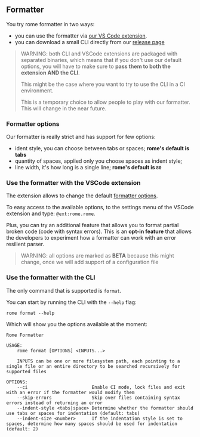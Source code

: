 ## Formatter

You try rome formatter in two ways:

- you can use the formatter via [our VS Code extension](https://marketplace.visualstudio.com/items?itemName=rome.rome).
- you can download a small CLI directly from our [release page](https://github.com/rome/tools/releases)

> WARNING: both CLI and VSCode extensions are packaged with separated binaries, which means that if you don't 
> use our default options, you will have to make sure to **pass them to both the extension AND the CLI**.
> 
> This might be the case where you want to try to use the CLI in a CI environment.
> 
> This is a temporary choice to allow people to play with our formatter. This will change in the near future.


### Formatter options

Our formatter is really strict and has support for few options:

- ident style, you can choose between tabs or spaces; **rome's default is tabs**
- quantity of spaces, applied only you choose spaces as indent style; 
- line width, it's how long is a single line; **rome's default is `80`**

### Use the formatter with the VSCode extension

The extension allows to change the default [formatter options](#formatter-options). 

To easy access to the available options, to the settings menu of the VSCode extension and type: `@ext:rome.rome`.

Plus, you can try an additional feature that allows you to format partial broken code (code with syntax errors).
This is an **opt-in feature** that allows the developers to experiment how a formatter can work with an error resilient parser.

> WARNING: all options are marked as **BETA** because this might change, once we will add support of a configuration file

### Use the formatter with the CLI

The only command that is supported is `format`.

You can start by running the CLI with the `--help` flag:

```shell
rome format --help
```

Which will show you the options available at the moment:

```shell
Rome Formatter

USAGE:
    rome format [OPTIONS] <INPUTS...>

    INPUTS can be one or more filesystem path, each pointing to a single file or an entire directory to be searched recursively for supported files

OPTIONS:
    --ci                        Enable CI mode, lock files and exit with an error if the formatter would modify them
    --skip-errors               Skip over files containing syntax errors instead of returning an error
    --indent-style <tabs|space> Determine whether the formatter should use tabs or spaces for indentation (default: tabs)
    --indent-size <number>      If the indentation style is set to spaces, determine how many spaces should be used for indentation (default: 2)

```
